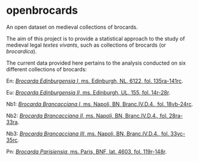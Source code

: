 # openbrocards
An open dataset on medieval collections of brocards.

The aim of this project is to provide a statistical approach to the study of medieval legal _textes vivants_, such as collections of brocards (or _brocardica_).

The current data provided here pertains to the analysis conducted on six different collections of brocards:

  En: [_Brocarda Edinburgensia I_, ms. Edinburgh, NL, 6122, fol. 135ra-141rc](https://manuscripts.rg.mpg.de/item/7302/).
  
  Eu: [_Brocarda Edinburgensia II_, ms. Edinburgh, UL, 155, fol. 14r-28r](https://manuscripts.rg.mpg.de/item/8481/).
  
  Nb1: [_Brocarda Brancacciana I_, ms. Napoli, BN, Branc.IV.D.4., fol. 18vb-24rc](https://manuscripts.rg.mpg.de/item/17410).
  
  Nb2: [_Brocarda Brancacciana II_, ms. Napoli, BN, Branc.IV.D.4., fol. 28ra-33ra](https://manuscripts.rg.mpg.de/item/17413).
  
  Nb3: [_Brocarda Brancacciana III_, ms. Napoli, BN, Branc.IV.D.4., fol. 33vc-35rc](https://manuscripts.rg.mpg.de/item/17416).
  
  Pn: [_Brocarda Parisiensia_, ms. Paris, BNF, lat. 4603, fol. 119r-148r](https://manuscripts.rg.mpg.de/item/20032).
